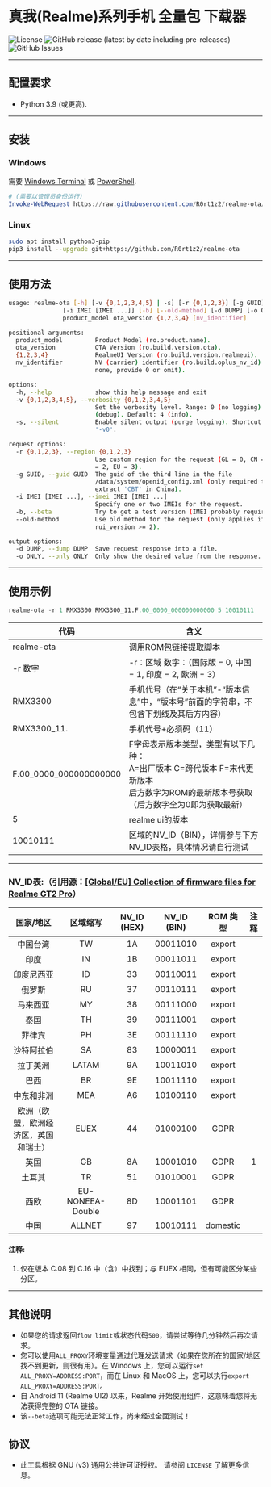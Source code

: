 # 真我(Realme)系列手机 全量包 下载器 
![License](https://img.shields.io/github/license/R0rt1z2/realme-ota)
![GitHub release (latest by date including pre-releases)](https://img.shields.io/github/v/release/R0rt1z2/realme-ota?include_prereleases)
![GitHub Issues](https://img.shields.io/github/issues-raw/R0rt1z2/realme-ota?color=red)

---

## 配置要求
* Python 3.9 (或更高).

---

## 安装
### Windows
需要 [Windows Terminal](https://github.com/microsoft/terminal) 或 [PowerShell](https://github.com/PowerShell/PowerShell).
```powershell
# (需要以管理员身份运行)
Invoke-WebRequest https://raw.githubusercontent.com/R0rt1z2/realme-ota/master/Install.ps1 | Invoke-Expression
```

### Linux
```bash
sudo apt install python3-pip
pip3 install --upgrade git+https://github.com/R0rt1z2/realme-ota
```

---

## 使用方法
```bash
usage: realme-ota [-h] [-v {0,1,2,3,4,5} | -s] [-r {0,1,2,3}] [-g GUID]
               [-i IMEI [IMEI ...]] [-b] [--old-method] [-d DUMP] [-o ONLY]
               product_model ota_version {1,2,3,4} [nv_identifier]

positional arguments:
  product_model         Product Model (ro.product.name).
  ota_version           OTA Version (ro.build.version.ota).
  {1,2,3,4}             RealmeUI Version (ro.build.version.realmeui).
  nv_identifier         NV (carrier) identifier (ro.build.oplus_nv_id) (if
                        none, provide 0 or omit).

options:
  -h, --help            show this help message and exit
  -v {0,1,2,3,4,5}, --verbosity {0,1,2,3,4,5}
                        Set the verbosity level. Range: 0 (no logging) to 5
                        (debug). Default: 4 (info).
  -s, --silent          Enable silent output (purge logging). Shortcut for
                        '-v0'.

request options:
  -r {0,1,2,3}, --region {0,1,2,3}
                        Use custom region for the request (GL = 0, CN = 1, IN
                        = 2, EU = 3).
  -g GUID, --guid GUID  The guid of the third line in the file
                        /data/system/openid_config.xml (only required to
                        extract 'CBT' in China).
  -i IMEI [IMEI ...], --imei IMEI [IMEI ...]
                        Specify one or two IMEIs for the request.
  -b, --beta            Try to get a test version (IMEI probably required).
  --old-method          Use old method for the request (only applies if
                        rui_version >= 2).

output options:
  -d DUMP, --dump DUMP  Save request response into a file.
  -o ONLY, --only ONLY  Only show the desired value from the response.
```

---

## 使用示例
```python
realme-ota -r 1 RMX3300 RMX3300_11.F.00_0000_000000000000 5 10010111
```



| 代码                   | 含义                                                                                                                                          |
| ---------------------- | --------------------------------------------------------------------------------------------------------------------------------------------- |
| realme-ota             | 调用ROM包链接提取脚本                                                                                                                         |
| -r 数字                | -r：区域    数字：（国际版 = 0, 中国 = 1, 印度 = 2, 欧洲 = 3）                                                                                |
| RMX3300                | 手机代号（在“关于本机”-“版本信息”中，“版本号”前面的字符串，不包含下划线及其后方内容）                                                         |
| RMX3300_11.            | 手机代号+必须码（11）                                                                                                                         |
| F.00_0000_000000000000 | F字母表示版本类型，类型有以下几种：<br>A=出厂版本   C=跨代版本   F=末代更新版本<br>后方数字为ROM的最新版本号获取（后方数字全为0即为获取最新） |
| 5                      | realme ui的版本                                                                                                                               |
| 10010111               | 区域的NV_ID（BIN），详情参与下方NV_ID表格，具体情况请自行测试                                                                                 |

---

### NV_ID表:（引用源：[[Global/EU] Collection of firmware files for Realme GT2 Pro](https://xdaforums.com/t/global-eu-collection-of-firmware-files.4478153/)）

|              国家/地区               |     区域缩写     | NV_ID (HEX) | NV_ID (BIN) | ROM 类型 | 注释  |
| :----------------------------------: | :--------------: | :---------: | :---------: | :------: | :---: |
|               中国台湾               |        TW        |     1A      |  00011010   |  export  |       |
|                 印度                 |        IN        |     1B      |  00011011   |  export  |       |
|              印度尼西亚              |        ID        |     33      |  00110011   |  export  |       |
|                俄罗斯                |        RU        |     37      |  00110111   |  export  |       |
|               马来西亚               |        MY        |     38      |  00111000   |  export  |       |
|                 泰国                 |        TH        |     39      |  00111001   |  export  |       |
|                菲律宾                |        PH        |     3E      |  00111110   |  export  |       |
|              沙特阿拉伯              |        SA        |     83      |  10000011   |  export  |       |
|               拉丁美洲               |      LATAM       |     9A      |  10011010   |  export  |       |
|                 巴西                 |        BR        |     9E      |  10011110   |  export  |       |
|              中东和非洲              |       MEA        |     A6      |  10100110   |  export  |       |
| 欧洲（欧盟，欧洲经济区，英国和瑞士） |       EUEX       |     44      |  01000100   |   GDPR   |       |
|                 英国                 |        GB        |     8A      |  10001010   |   GDPR   |   1   |
|                土耳其                |        TR        |     51      |  01010001   |   GDPR   |       |
|                 西欧                 | EU-NONEEA-Double |     8D      |  10001101   |   GDPR   |       |
|                 中国                 |      ALLNET      |     97      |  10010111   | domestic |       |

#### 注释:

1. 仅在版本 C.08 到 C.16 中（含）中找到；与 EUEX 相同，但有可能区分某些分区。

---

## 其他说明
* 如果您的请求返回`flow limit`或状态代码`500`，请尝试等待几分钟然后再次请求。
* 您可以使用`ALL_PROXY`环境变量通过代理发送请求（如果在您所在的国家/地区找不到更新，则很有用）。在 Windows 上，您可以运行`set ALL_PROXY=ADDRESS:PORT`，而在 Linux 和 MacOS 上，您可以执行`export ALL_PROXY=ADDRESS:PORT`。
* 自 Android 11 (Realme UI2) 以来，Realme 开始使用组件，这意味着您将无法获得完整的 OTA 链接。
* 该`--beta`选项可能无法正常工作，尚未经过全面测试！

## 协议
* 此工具根据 GNU (v3) 通用公共许可证授权。 请参阅 `LICENSE` 了解更多信息。
